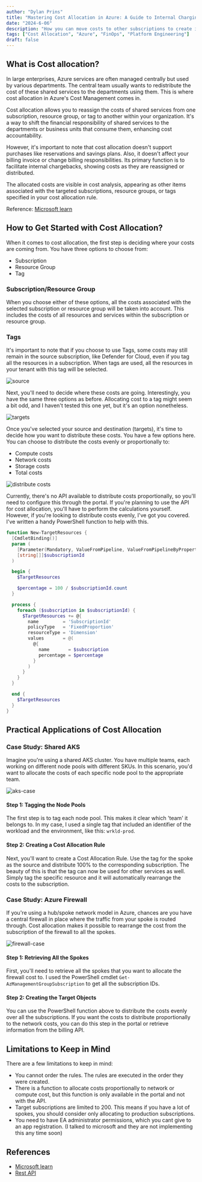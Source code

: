 ```yaml
---
author: "Dylan Prins"
title: "Mastering Cost Allocation in Azure: A Guide to Internal Charging"
date: "2024-6-06"
description: "How you can move costs to other subscriptions to create internal charging"
tags: ["Cost Allocation", "Azure", "FinOps", "Platform Engineering"]
draft: false
---
```


## What is Cost allocation?

In large enterprises, Azure services are often managed centrally but used by various departments. The central team usually wants to redistribute the cost of these shared services to the departments using them. This is where cost allocation in Azure's Cost Management comes in.

Cost allocation allows you to reassign the costs of shared services from one subscription, resource group, or tag to another within your organization. It's a way to shift the financial responsibility of shared services to the departments or business units that consume them, enhancing cost accountability.

However, it's important to note that cost allocation doesn't support purchases like reservations and savings plans. Also, it doesn't affect your billing invoice or change billing responsibilities. Its primary function is to facilitate internal chargebacks, showing costs as they are reassigned or distributed.

The allocated costs are visible in cost analysis, appearing as other items associated with the targeted subscriptions, resource groups, or tags specified in your cost allocation rule.

Reference: [Microsoft learn](https://learn.microsoft.com/en-us/azure/cost-management-billing/costs/allocate-costs)

## How to Get Started with Cost Allocation?

When it comes to cost allocation, the first step is deciding where your costs are coming from. You have three options to choose from:

- Subscription
- Resource Group
- Tag

### Subscription/Resource Group

When you choose either of these options, all the costs associated with the selected subscription or resource group will be taken into account. This includes the costs of all resources and services within the subscription or resource group.

### Tags

It's important to note that if you choose to use Tags, some costs may still remain in the source subscription, like Defender for Cloud, even if you tag all the resources in a subscription. When tags are used, all the resources in your tenant with this tag will be selected.

![source](https://raw.githubusercontent.com/Dylan-Prins/Blog/main/content/posts/img/cost-allocation/source.png)

Next, you'll need to decide where these costs are going. Interestingly, you have the same three options as before. Allocating cost to a tag might seem a bit odd, and I haven't tested this one yet, but it's an option nonetheless.

![targets](https://raw.githubusercontent.com/Dylan-Prins/Blog/main/content/posts/img/cost-allocation/targets.png)

Once you've selected your source and destination (targets), it's time to decide how you want to distribute these costs. You have a few options here. You can choose to distribute the costs evenly or proportionally to:

- Compute costs
- Network costs
- Storage costs
- Total costs

![distribute costs](https://raw.githubusercontent.com/Dylan-Prins/Blog/main/content/posts/img/cost-allocation/distribute.png)

Currently, there's no API available to distribute costs proportionally, so you'll need to configure this through the portal. If you're planning to use the API for cost allocation, you'll have to perform the calculations yourself. However, if you're looking to distribute costs evenly, I've got you covered. I've written a handy PowerShell function to help with this.

```powershell
function New-TargetResources {
  [CmdletBinding()]
  param (
    [Parameter(Mandatory, ValueFromPipeline, ValueFromPipelineByPropertyName)]
    [string[]]$subscriptionId
  )

  begin {
    $TargetResources

    $percentage = 100 / $subscriptionId.count
  }

  process {
    foreach ($subscription in $subscriptionId) {
      $TargetResources += @{
        name         = 'SubscriptionId'
        policyType   = 'FixedProportion'
        resourceType = 'Dimension'
        values       = @(
          @{
            name       = $subscription
            percentage = $percentage
          }
        )
      }
    }
  }

  end {
    $TargetResources
  }
}
```

## Practical Applications of Cost Allocation

### Case Study: Shared AKS

Imagine you're using a shared AKS cluster. You have multiple teams, each working on different node pools with different SKUs. In this scenario, you'd want to allocate the costs of each specific node pool to the appropriate team.

![aks-case](https://raw.githubusercontent.com/Dylan-Prins/Blog/main/content/posts/img/cost-allocation/aks-use-case.png)

#### Step 1: Tagging the Node Pools

The first step is to tag each node pool. This makes it clear which 'team' it belongs to. In my case, I used a single tag that included an identifier of the workload and the environment, like this: `wrkld-prod`.

#### Step 2: Creating a Cost Allocation Rule

Next, you'll want to create a Cost Allocation Rule. Use the tag for the spoke as the source and distribute 100% to the corresponding subscription. The beauty of this is that the tag can now be used for other services as well. Simply tag the specific resource and it will automatically rearrange the costs to the subscription.

### Case Study: Azure Firewall

If you're using a hub/spoke network model in Azure, chances are you have a central firewall in place where the traffic from your spoke is routed through. Cost allocation makes it possible to rearrange the cost from the subscription of the firewall to all the spokes.

![firewall-case](https://raw.githubusercontent.com/Dylan-Prins/Blog/main/content/posts/img/cost-allocation/firewall-use-case.png)

#### Step 1: Retrieving All the Spokes

First, you'll need to retrieve all the spokes that you want to allocate the firewall cost to. I used the PowerShell cmdlet `Get-AzManagementGroupSubscription` to get all the subscription IDs.

#### Step 2: Creating the Target Objects

You can use the PowerShell function above to distribute the costs evenly over all the subscriptions. If you want the costs to distribute proportionally to the network costs, you can do this step in the portal or retrieve information from the billing API.

## Limitations to Keep in Mind

There are a few limitations to keep in mind:

- You cannot order the rules. The rules are executed in the order they were created.
- There is a function to allocate costs proportionally to network or compute cost, but this function is only available in the portal and not with the API.
- Target subscriptions are limited to 200. This means if you have a lot of spokes, you should consider only allocating to production subscriptions.
- You need to have EA administrator permissions, which you cant give to an app registration. (I talked to microsoft and they are not implementing this any time soon)

## References

- [Microsoft learn](https://learn.microsoft.com/en-us/azure/cost-management-billing/costs/allocate-costs)
- [Rest API](https://learn.microsoft.com/en-us/rest/api/cost-management/cost-allocation-rules?view=rest-cost-management-2023-11-01)
